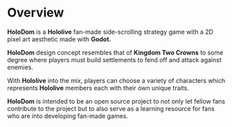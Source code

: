 # Overview

**HoloDom** is a **Hololive** fan-made side-scrolling strategy game with a 2D pixel art aesthetic made with **Godot.**

**HoloDom** design concept resembles that of **Kingdom Two Crowns** to some degree where players must build settlements to fend off and attack against enemies.

With **Hololive** into the mix, players can choose a variety of characters which represents **Hololive** members each with their own unique traits.

**HoloDom** is intended to be an open source project to not only let fellow fans contribute to the project but to also serve as a learning resource for fans who are into developing fan-made games.
